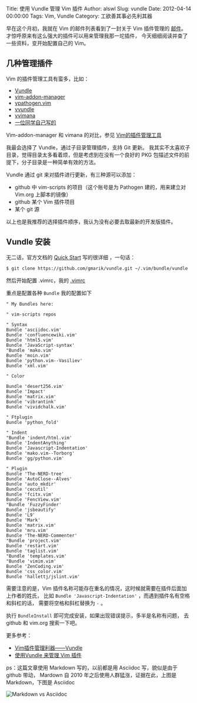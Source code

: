 Title: 使用 Vundle 管理 Vim 插件
Author: alswl
Slug: vundle
Date: 2012-04-14 00:00:00
Tags: Vim, Vundle
Category: 工欲善其事必先利其器


早在这个月初，我就在 Vim 的邮件列表看到了一封关于 Vim 插件管理的
[邮件](https://groups.google.com/d/topic/vim-cn/mPES0sNT87Q/discussion)。
才惊呼原来有这么强大的插件可以用来管理我那一坨插件，
今天细细阅读并查了一些资料，变开始配置自己的 Vim。

## 几种管理插件

Vim 的插件管理工具有蛮多，比如：

* [Vundle](https://github.com/gmarik/vundle)
* [vim-addon-manager](http://www.vim.org/scripts/script.php?script_id=2905)
* [vpathogen.vim](http://www.vim.org/scripts/script.php?script_id=2332)
* [vvundle](http://www.vim.org/scripts/script.php?script_id=3458)
* [vvimana](https://github.com/c9s/Vimana)
* [一位同学自己写的](http://www.douban.com/note/173144456/)

Vim-addon-manager 和 vimana 的对比，参见
[Vim的插件管理工具](http://yixf.name/2011/10/26/vim的插件管理工具/)

我最会选择了 Vundle，通过子目录管理插件，支持 Git 更新。
我其实不太喜欢子目录，觉得目录太多看着烦，但是考虑到在没有一个良好的 PKG
包描述文件的前提下，分子目录是一种简单有效的方法。

<!-- more -->

Vundle 通过 git 来对插件进行更新，有三种源可以添加：

* github 中 vim-scripts 的项目（这个账号是为 Pathogen 建的，用来建立对 Vim.org 上脚本的镜像）
* github 某个 Vim 插件项目
* 某个 git 源

以上也是我推荐的选择插件顺序，我认为没有必要去取最新的开发版插件。

## Vundle 安装

无二话，官方文档的 [Quick Start](https://github.com/gmarik/vundle)
写的很详细 ，一句话：

``` bash
$ git clone https://github.com/gmarik/vundle.git ~/.vim/bundle/vundle
```

然后开始配置 .vimrc，我的 [.vimrc](https://github.com/alswl/dotfiles/blob/master/.vimrc)

重点是配置各种 `Bundle` 我的配置如下

``` vim
" My Bundles here:

" vim-scripts repos

" Syntax
Bundle 'asciidoc.vim'
Bundle 'confluencewiki.vim'
Bundle 'html5.vim'
Bundle 'JavaScript-syntax'
"Bundle 'mako.vim'
Bundle 'moin.vim'
Bundle 'python.vim--Vasiliev'
Bundle 'xml.vim'

" Color

Bundle 'desert256.vim'
Bundle 'Impact'
Bundle 'matrix.vim'
Bundle 'vibrantink'
Bundle 'vividchalk.vim'

" Ftplugin
Bundle 'python_fold'

" Indent
"Bundle 'indent/html.vim'
Bundle 'IndentAnything'
Bundle 'Javascript-Indentation'
Bundle 'mako.vim--Torborg'
Bundle 'gg/python.vim'

" Plugin
Bundle 'The-NERD-tree'
Bundle 'AutoClose--Alves'
Bundle 'auto_mkdir'
Bundle 'cecutil'
Bundle 'fcitx.vim'
Bundle 'FencView.vim'
"Bundle 'FuzzyFinder'
Bundle 'jsbeautify'
Bundle 'L9'
Bundle 'Mark'
Bundle 'matrix.vim'
Bundle 'mru.vim'
Bundle 'The-NERD-Commenter'
"Bundle 'project.vim'
Bundle 'restart.vim'
Bundle 'taglist.vim'
"Bundle 'templates.vim'
"Bundle 'vimim.vim'
Bundle 'ZenCoding.vim'
Bundle 'css_color.vim'
Bundle 'hallettj/jslint.vim'
```

需要注意的是，Vim 插件名称可能存在重名的情况，这时候就需要在插件后面加上作者的姓氏，
比如 `Bundle 'Javascript-Indentation'` ，而遇到插件名有空格和斜杠的话，
需要将空格和斜杠替换为 `-` 。

执行 `BundleInstall` 即可完成安装，如果出现错误提示，多半是名称有问题，
去 github 和 vim.org 搜索一下吧。

更多参考：

* [Vim插件管理利器——Vundle](http://blog.houqp.me/use-vundle-to-manage-your-plugins/)
* [使用Vundle 来管理 Vim 插件](http://www.cnblogs.com/qiangji/archive/2011/07/31/Vundle.html)

ps：这篇文章使用 Markdown 写的，以前都是用 Asciidoc 写，貌似是由于 github 带动，
Mardown 自 2010 年之后使用人群猛涨，证据在此，上图是 Markdown，下图是 Asciidoc

![Markdown vs Asciidoc](http://upload-log4d.qiniudn.com/2012/04/markdown-asciidoc.png)
